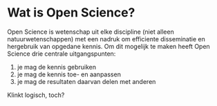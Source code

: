 Wat is Open Science?
====================

Open Science is wetenschap uit elke discipline (niet alleen natuurwetenschappen) met een
nadruk om efficiente disseminatie en hergebruik van opgedane kennis. Om dit mogelijk te maken
heeft Open Science drie centrale uitgangspunten:

1. je mag de kennis gebruiken
2. je mag de kennis toe- en aanpassen
3. je mag de resultaten daarvan delen met anderen

Klinkt logisch, toch?



